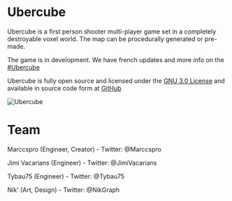 # Ubercube

Ubercube is a first person shooter multi-player game set in a completely destroyable voxel world.
The map can be procedurally generated or pre-made.

The game is in development.
We have french updates and more info on the [#Ubercube](https://twitter.com/hashtag/Ubercube?src=hash)

Ubercube is fully open source and licensed under the [GNU 3.0 License](http://www.gnu.org/licenses/) and available in source code form at [GitHub](https://github.com/TeamUbercube/ubercube)

![Ubercube](http://i.imgur.com/NEi77fr.png "Ubercube")

# Team

Marccspro (Engineer, Creator)
     - Twitter: @Marccspro

Jimi Vacarians (Engineer)
     - Twitter: @JimiVacarians

Tybau75 (Engineer)
      - Twitter: @Tybau75

Nik' (Art, Design)
      - Twitter: @NikGraph
